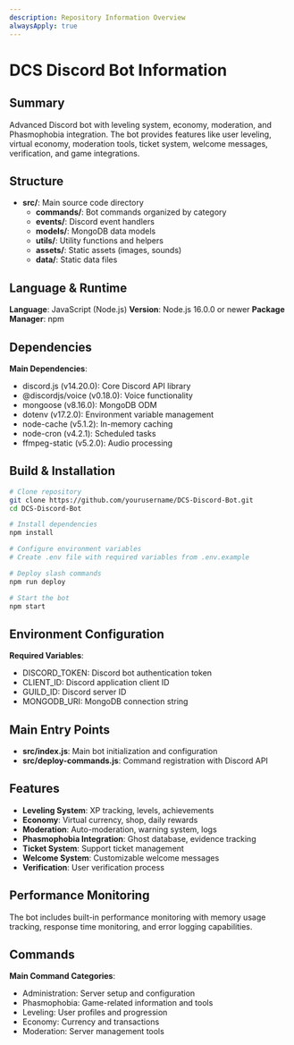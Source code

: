 ```yaml
---
description: Repository Information Overview
alwaysApply: true
---
```


# DCS Discord Bot Information

## Summary
Advanced Discord bot with leveling system, economy, moderation, and Phasmophobia integration. The bot provides features like user leveling, virtual economy, moderation tools, ticket system, welcome messages, verification, and game integrations.

## Structure
- **src/**: Main source code directory
  - **commands/**: Bot commands organized by category
  - **events/**: Discord event handlers
  - **models/**: MongoDB data models
  - **utils/**: Utility functions and helpers
  - **assets/**: Static assets (images, sounds)
  - **data/**: Static data files

## Language & Runtime
**Language**: JavaScript (Node.js)
**Version**: Node.js 16.0.0 or newer
**Package Manager**: npm

## Dependencies
**Main Dependencies**:
- discord.js (v14.20.0): Core Discord API library
- @discordjs/voice (v0.18.0): Voice functionality
- mongoose (v8.16.0): MongoDB ODM
- dotenv (v17.2.0): Environment variable management
- node-cache (v5.1.2): In-memory caching
- node-cron (v4.2.1): Scheduled tasks
- ffmpeg-static (v5.2.0): Audio processing

## Build & Installation
```bash
# Clone repository
git clone https://github.com/yourusername/DCS-Discord-Bot.git
cd DCS-Discord-Bot

# Install dependencies
npm install

# Configure environment variables
# Create .env file with required variables from .env.example

# Deploy slash commands
npm run deploy

# Start the bot
npm start
```

## Environment Configuration
**Required Variables**:
- DISCORD_TOKEN: Discord bot authentication token
- CLIENT_ID: Discord application client ID
- GUILD_ID: Discord server ID
- MONGODB_URI: MongoDB connection string

## Main Entry Points
- **src/index.js**: Main bot initialization and configuration
- **src/deploy-commands.js**: Command registration with Discord API

## Features
- **Leveling System**: XP tracking, levels, achievements
- **Economy**: Virtual currency, shop, daily rewards
- **Moderation**: Auto-moderation, warning system, logs
- **Phasmophobia Integration**: Ghost database, evidence tracking
- **Ticket System**: Support ticket management
- **Welcome System**: Customizable welcome messages
- **Verification**: User verification process

## Performance Monitoring
The bot includes built-in performance monitoring with memory usage tracking, response time monitoring, and error logging capabilities.

## Commands
**Main Command Categories**:
- Administration: Server setup and configuration
- Phasmophobia: Game-related information and tools
- Leveling: User profiles and progression
- Economy: Currency and transactions
- Moderation: Server management tools